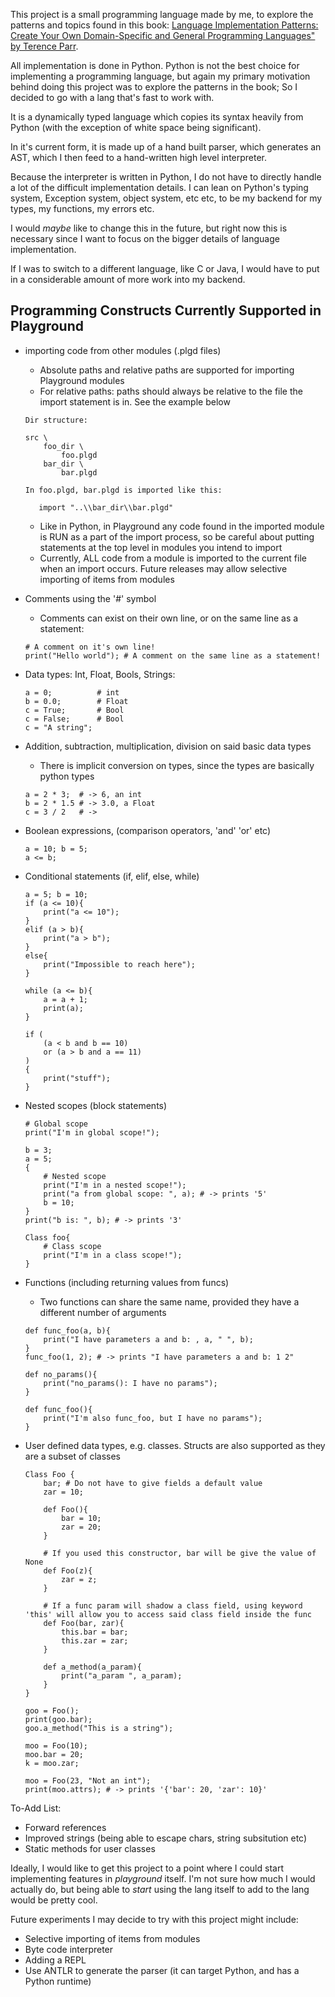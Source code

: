 This project is a small programming language made by me, to explore the patterns and topics found in this book: [Language Implementation Patterns:
Create Your Own Domain-Specific and General Programming Languages"
by Terence Parr](https://pragprog.com/titles/tpdsl/language-implementation-patterns/). 

All implementation is done in Python. Python is not the best choice for implementing a programming language, but again my primary motivation behind doing this project was to explore the patterns in the book; So I decided to go with a lang that's fast to work with. 

It is a dynamically typed language which copies its syntax heavily from Python (with the exception of white space being significant).

In it's current form, it is made up of a hand built parser, which generates an AST, which I then feed to a hand-written high level interpreter.

Because the interpreter is written in Python, I do not have to directly handle a lot of the difficult implementation details.
I can lean on Python's typing system, Exception system, object system, etc etc, to be my backend for my types, my functions, my errors etc. 

I would _maybe_ like to change this in the future, but right now this is necessary since I want to focus on the bigger details of language implementation. 

If I was to switch to a different language, like C or Java, I would have to put in a considerable amount of more work into my backend.

## Programming Constructs Currently Supported in Playground
* importing code from other modules (.plgd files)
    * Absolute paths and relative paths are supported for importing Playground modules
    * For relative paths: paths should always be relative to the file the import statement is in. See the example below
    ```
    Dir structure:

    src \
        foo_dir \
            foo.plgd
        bar_dir \
            bar.plgd

    In foo.plgd, bar.plgd is imported like this:

       import "..\\bar_dir\\bar.plgd"
    ```
    * Like in Python, in Playground any code found in the imported module is RUN as a part of the import process, so be careful about putting statements at the top level in modules you intend to import
    * Currently, ALL code from a module is imported to the current file when an import occurs. Future releases may allow selective importing of items from modules

* Comments using the '#' symbol
    * Comments can exist on their own line, or on the same line as a statement:
    ```
    # A comment on it's own line!
    print("Hello world"); # A comment on the same line as a statement!
    ```

* Data types: Int, Float, Bools, Strings:
    ```
    a = 0;          # int 
    b = 0.0;        # Float
    c = True;       # Bool
    c = False;      # Bool
    c = "A string"; 
    ```
* Addition, subtraction, multiplication, division on said basic data types 
    * There is implicit conversion on types, since the types are basically python types
    ```
    a = 2 * 3;  # -> 6, an int 
    b = 2 * 1.5 # -> 3.0, a Float 
    c = 3 / 2   # -> 
    ```
* Boolean expressions, (comparison operators, 'and' 'or' etc)
    ```
    a = 10; b = 5;
    a <= b;
    ```
* Conditional statements (if, elif, else, while)
    ```
    a = 5; b = 10;
    if (a <= 10){
        print("a <= 10");
    }
    elif (a > b){
        print("a > b");
    }
    else{
        print("Impossible to reach here");
    }

    while (a <= b){
        a = a + 1;
        print(a);
    }

   if (
        (a < b and b == 10)
        or (a > b and a == 11)
    )
    {
        print("stuff");
    }
    ```
* Nested scopes (block statements)
    ```
    # Global scope 
    print("I'm in global scope!");

    b = 3;
    a = 5;
    {
        # Nested scope
        print("I'm in a nested scope!");
        print("a from global scope: ", a); # -> prints '5'
        b = 10;
    }
    print("b is: ", b); # -> prints '3'

    Class foo{
        # Class scope 
        print("I'm in a class scope!");
    }
    ```
* Functions (including returning values from funcs)
    * Two functions can share the same name, provided they have a different number of arguments
    ```
    def func_foo(a, b){
        print("I have parameters a and b: , a, " ", b);
    }
    func_foo(1, 2); # -> prints "I have parameters a and b: 1 2"

    def no_params(){
        print("no_params(): I have no params");
    }

    def func_foo(){
        print("I'm also func_foo, but I have no params");
    }
    ```
* User defined data types, e.g. classes. Structs are also supported as they are a subset of classes
    ```
    Class Foo {
        bar; # Do not have to give fields a default value 
        zar = 10; 

        def Foo(){
            bar = 10;
            zar = 20;
        }

        # If you used this constructor, bar will be give the value of None
        def Foo(z){
            zar = z;
        }

        # If a func param will shadow a class field, using keyword 'this' will allow you to access said class field inside the func
        def Foo(bar, zar){
            this.bar = bar;
            this.zar = zar;
        }

        def a_method(a_param){
            print("a_param ", a_param);
        }
    }

    goo = Foo();
    print(goo.bar);
    goo.a_method("This is a string");

    moo = Foo(10);
    moo.bar = 20;
    k = moo.zar;

    moo = Foo(23, "Not an int");
    print(moo.attrs); # -> prints '{'bar': 20, 'zar': 10}'
    ```

To-Add List:
* Forward references
* Improved strings (being able to escape chars, string subsitution etc)
* Static methods for user classes

Ideally, I would like to get this project to a point where I could start implementing features in _playground_ itself. I'm not sure how much I would actually do, but being able to _start_ using the lang itself to add to the lang would be pretty cool.

Future experiments I may decide to try with this project might include:
* Selective importing of items from modules
* Byte code interpreter
* Adding a REPL
* Use ANTLR to generate the parser (it can target Python, and has a Python runtime)